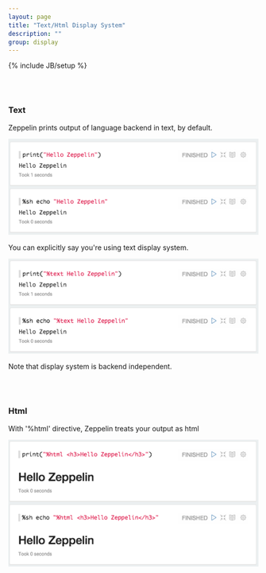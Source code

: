 ```yaml
---
layout: page
title: "Text/Html Display System"
description: ""
group: display
---
```

<!--
Licensed under the Apache License, Version 2.0 (the "License");
you may not use this file except in compliance with the License.
You may obtain a copy of the License at

http://www.apache.org/licenses/LICENSE-2.0

Unless required by applicable law or agreed to in writing, software
distributed under the License is distributed on an "AS IS" BASIS,
WITHOUT WARRANTIES OR CONDITIONS OF ANY KIND, either express or implied.
See the License for the specific language governing permissions and
limitations under the License.
-->
{% include JB/setup %}


<a name="text"> </a>
<br />
<br />
### Text

Zeppelin prints output of language backend in text, by default.

<img src="/docs/assets/themes/zeppelin/img/screenshots/display_text.png" />

You can explicitly say you're using text display system.

<img src="/docs/assets/themes/zeppelin/img/screenshots/display_text1.png" />

Note that display system is backend independent.

<a name="html"> </a>
<br />
<br />
### Html

With '%html' directive, Zeppelin treats your output as html

<img src="/docs/assets/themes/zeppelin/img/screenshots/display_html.png" />
